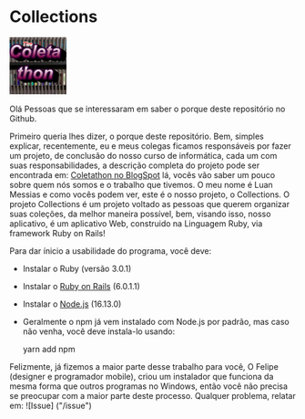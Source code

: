 # Collections
<img width="100" src="./app/assets/images/logo.jpeg">

Olá Pessoas que se interessaram em saber
o porque deste repositório no Github.

Primeiro queria lhes dizer, o porque deste
repositório. Bem, simples explicar, recentemente,
eu e meus colegas ficamos responsáveis por fazer
um projeto, de conclusão do nosso curso de informática,
cada um com suas responsabilidades, a descrição
completa do projeto pode ser encontrada em:
<a href="https://coletathon.blogspot.com">Coletathon no BlogSpot</a>
lá, vocês vão saber um pouco sobre quem nós somos
e o trabalho que tivemos. O meu nome é Luan Messias
e como vocês podem ver, este é o nosso projeto, o Collections.
O projeto Collections é um projeto voltado as pessoas
que querem organizar suas coleções, da melhor maneira possível,
bem, visando isso, nosso aplicativo, é um aplicativo Web,
construido na Linguagem Ruby, via framework Ruby on Rails!

Para dar ínicio a usabilidade do programa, você deve:

* Instalar o Ruby (versão 3.0.1)
* Instalar o <a href="https://rubyinstaller.org">Ruby on Rails</a> (6.0.1.1)
* Instalar o <a href="https://nodejs.org">Node.js</a> (16.13.0)
* Geralmente o npm já vem instalado com Node.js por padrão,
mas caso não venha, você deve instala-lo usando:

	yarn add npm

Felizmente, já fizemos a maior parte desse trabalho para você,
O Felipe (designer e programador mobile), criou um instalador
que funciona da mesma forma que outros programas no Windows,
então você não precisa se preocupar com a maior parte deste processo.
Qualquer problema, relatar em: ![Issue] ("/issue")
